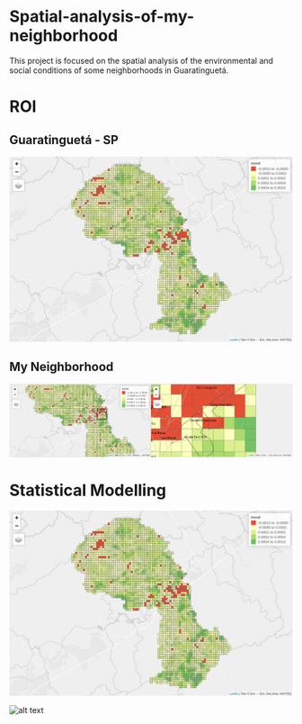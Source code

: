 # Spatial-analysis-of-my-neighborhood
This project is focused on the spatial analysis of the environmental and social conditions of some neighborhoods in Guaratinguetá. 

# ROI

## Guaratinguetá - SP

![alt text](/neighborhood/map_png.png)

## My Neighborhood

![alt text](/neighborhood/clube.png)

# Statistical Modelling

![alt text](/neighborhood/map_png.png)


![alt text](/neighborhood/hw_2852.png)



